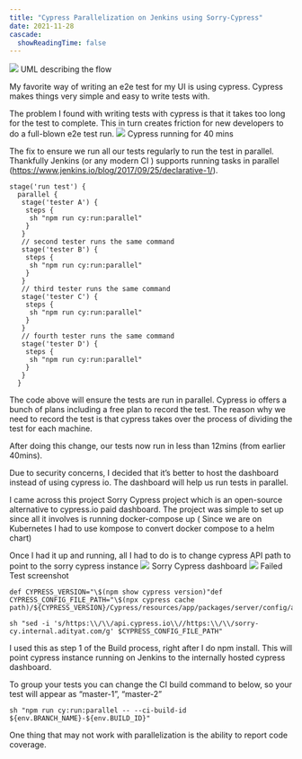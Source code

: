 ```yaml
---
title: "Cypress Parallelization on Jenkins using Sorry-Cypress"
date: 2021-11-28
cascade:
  showReadingTime: false
---
```

<img src="imgg/001-uml-describe.png"/>
UML describing the flow

My favorite way of writing an e2e test for my UI is using cypress. Cypress makes things very simple and easy to write tests with.

The problem I found with writing tests with cypress is that it takes too long for the test to complete. This in turn creates friction for new developers to do a full-blown e2e test run.
<img src="https://miro.medium.com/max/700/1*ubufLTQ-htrHFWu2CSWiRQ.png"/>
Cypress running for 40 mins

The fix to ensure we run all our tests regularly to run the test in parallel. Thankfully Jenkins (or any modern CI ) supports running tasks in parallel (https://www.jenkins.io/blog/2017/09/25/declarative-1/).
```
stage('run test') {
  parallel {
   stage('tester A') {
    steps {
     sh "npm run cy:run:parallel"
    }
   }
   // second tester runs the same command
   stage('tester B') {
    steps {
     sh "npm run cy:run:parallel"
    }
   }
   // third tester runs the same command
   stage('tester C') {
    steps {
     sh "npm run cy:run:parallel"
    }
   }
   // fourth tester runs the same command
   stage('tester D') {
    steps {
     sh "npm run cy:run:parallel"
    }
   }
  }
```
The code above will ensure the tests are run in parallel. Cypress io offers a bunch of plans including a free plan to record the test. The reason why we need to record the test is that cypress takes over the process of dividing the test for each machine.

After doing this change, our tests now run in less than 12mins (from earlier 40mins).

Due to security concerns, I decided that it’s better to host the dashboard instead of using cypress io. The dashboard will help us run tests in parallel.

I came across this project Sorry Cypress project which is an open-source alternative to cypress.io paid dashboard.
The project was simple to set up since all it involves is running docker-compose up ( Since we are on Kubernetes I had to use kompose to convert docker compose to a helm chart)

Once I had it up and running, all I had to do is to change cypress API path to point to the sorry cypress instance
<image src="https://miro.medium.com/max/700/1*ZRR4qC7UXfokegqkH_kMnw.png"/>
Sorry Cypress dashboard
<image src="https://miro.medium.com/max/700/1*xL2nuFfKwPlt2cFJl-NUrA.png"/>
Failed Test screenshot
```
def CYPRESS_VERSION="\$(npm show cypress version)"def CYPRESS_CONFIG_FILE_PATH="\$(npx cypress cache path)/${CYPRESS_VERSION}/Cypress/resources/app/packages/server/config/app.yml"
          
sh "sed -i 's/https:\\/\\/api.cypress.io\\//https:\\/\\/sorry-cy.internal.adityat.com/g' $CYPRESS_CONFIG_FILE_PATH"
```
I used this as step 1 of the Build process, right after I do npm install. This will point cypress instance running on Jenkins to the internally hosted cypress dashboard.

To group your tests you can change the CI build command to below, so your test will appear as “master-1”, “master-2”
```
sh "npm run cy:run:parallel -- --ci-build-id ${env.BRANCH_NAME}-${env.BUILD_ID}"
```
One thing that may not work with parallelization is the ability to report code coverage.

